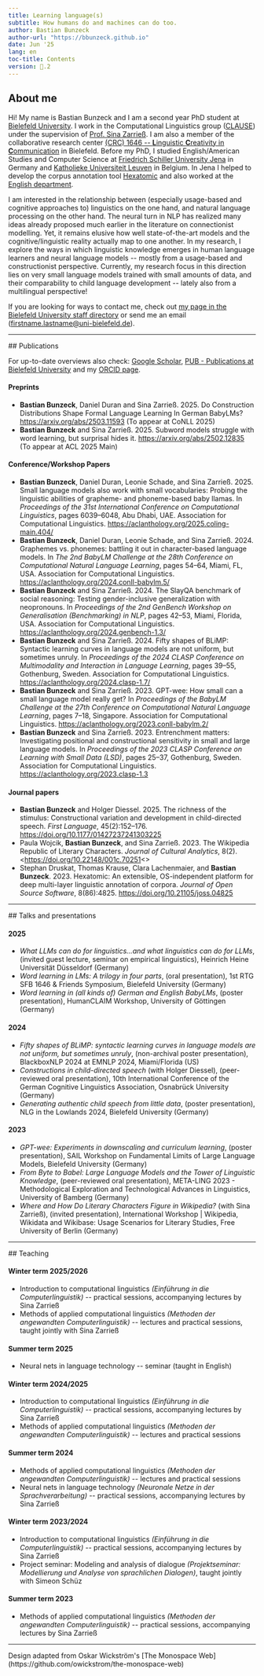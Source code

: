 ```yaml
---
title: Learning language(s)
subtitle: How humans do and machines can do too.
author: Bastian Bunzeck
author-url: "https://bbunzeck.github.io"
date: Jun '25
lang: en
toc-title: Contents
version: 🔮.2
---
```


## About me

Hi! My name is Bastian Bunzeck and I am a second year PhD student at [Bielefeld University](https://www.uni-bielefeld.de/). I work in the Computational Linguistics group ([CLAUSE](https://clause-bielefeld.github.io/)) under the supervision of [Prof. Sina Zarrieß](https://sinazarriess.github.io/). I am also a member of the collaborative research center [(CRC) 1646 -- **L**inguistic **C**reativity in **C**ommunication](https://www.uni-bielefeld.de/sfb/sfb1646/) in Bielefeld. Before my PhD, I studied English/American Studies and Computer Science at [Friedrich Schiller University Jena](https://www.uni-jena.de/) in Germany and [Katholieke Universiteit Leuven](https://www.kuleuven.be/kuleuven/) in Belgium. In Jena I helped to develop the corpus annotation tool [Hexatomic](https://hexatomic.github.io/) and also worked at the [English department](https://www.iaa.uni-jena.de/).

I am interested in the relationship between (especially usage-based and cognitive approaches to) linguistics on the one hand, and natural language processing on the other hand. The neural turn in NLP has realized many ideas already proposed much earlier in the literature on connectionist modelling. Yet, it remains elusive how well state-of-the-art models and the cognitive/linguistic reality actually map to one another. In my research, I explore the ways in which linguistic knowledge emerges in human language learners and neural language models -- mostly from a usage-based and constructionist perspective. Currently, my research focus in this direction lies on very small language models trained with small amounts of data, and their comparability to child language development -- lately also from a multilingual perspective!

If you are looking for ways to contact me, check out [my page in the Bielefeld University staff directory](https://ekvv.uni-bielefeld.de/pers_publ/publ/PersonDetail.jsp?personId=419963705) or send me an email (firstname.lastname@uni-bielefeld.de).

<hr>
## Publications

For up-to-date overviews also check: [Google Scholar](https://scholar.google.de/citations?user=yALZ_7kAAAAJ&hl), [PUB - Publications at Bielefeld University](https://pub.uni-bielefeld.de/person/419963705) and my [ORCID page](https://orcid.org/0000-0002-1832-4068).

#### Preprints
- **Bastian Bunzeck**, Daniel Duran and Sina Zarrieß. 2025. Do Construction Distributions Shape Formal Language Learning In German BabyLMs? <https://arxiv.org/abs/2503.11593> (To appear at CoNLL 2025)
- **Bastian Bunzeck** and Sina Zarrieß. 2025. Subword models struggle with word learning, but surprisal hides it. <https://arxiv.org/abs/2502.12835> (To appear at ACL 2025 Main)

#### Conference/Workshop Papers

- **Bastian Bunzeck**, Daniel Duran, Leonie Schade, and Sina Zarrieß. 2025. Small language models also work with small vocabularies: Probing the linguistic abilities of grapheme- and phoneme-based baby llamas. In *Proceedings of the 31st International Conference on Computational Linguistics*, pages 6039–6048, Abu Dhabi, UAE. Association for Computational Linguistics. <https://aclanthology.org/2025.coling-main.404/>
- **Bastian Bunzeck**, Daniel Duran, Leonie Schade, and Sina Zarrieß. 2024. Graphemes vs. phonemes: battling it out in character-based language models. In *The 2nd BabyLM Challenge at the 28th Conference on Computational Natural Language Learning*, pages 54–64, Miami, FL, USA. Association for Computational Linguistics. <https://aclanthology.org/2024.conll-babylm.5/>
- **Bastian Bunzeck** and Sina Zarrieß. 2024. The SlayQA benchmark of social reasoning: Testing gender-inclusive generalization with neopronouns. In *Proceedings of the 2nd GenBench Workshop on Generalisation (Benchmarking) in NLP*, pages 42–53, Miami, Florida, USA. Association for Computational Linguistics. <https://aclanthology.org/2024.genbench-1.3/>
- **Bastian Bunzeck** and Sina Zarrieß. 2024. Fifty shapes of BLiMP: Syntactic learning curves in language models are not uniform, but sometimes unruly. In *Proceedings of the 2024 CLASP Conference on Multimodality and Interaction in Language Learning*, pages 39–55, Gothenburg, Sweden. Association for Computational Linguistics. <https://aclanthology.org/2024.clasp-1.7/>
- **Bastian Bunzeck** and Sina Zarrieß. 2023. GPT-wee: How small can a small language model really get? In *Proceedings of the BabyLM Challenge at the 27th Conference on Computational Natural Language Learning*, pages 7–18, Singapore. Association for Computational Linguistics. <https://aclanthology.org/2023.conll-babylm.2/>
- **Bastian Bunzeck** and Sina Zarrieß. 2023. Entrenchment matters: Investigating positional and constructional sensitivity in small and large language models. In *Proceedings of the 2023 CLASP Conference on Learning with Small Data (LSD)*, pages 25–37, Gothenburg, Sweden. Association for Computational Linguistics. <https://aclanthology.org/2023.clasp-1.3>


#### Journal papers

- **Bastian Bunzeck** and Holger Diessel. 2025. The richness of the stimulus: Constructional variation and development in child-directed speech. *First Language*, 45(2):152–176. <https://doi.org/10.1177/01427237241303225>
- Paula Wojcik, **Bastian Bunzeck**, and Sina Zarrieß. 2023. The Wikipedia Republic of Literary Characters. *Journal of Cultural Analytics*, 8(2). <https://doi.org/10.22148/001c.70251<>
- Stephan Druskat, Thomas Krause, Clara Lachenmaier, and **Bastian Bunzeck**. 2023. Hexatomic: An extensible, OS-independent platform for deep multi-layer linguistic annotation of corpora. *Journal of Open Source Software*, 8(86):4825. <https://doi.org/10.21105/joss.04825>

<hr>
## Talks and presentations

#### 2025
- *What LLMs can do for linguistics...and what linguistics can do for LLMs*, (invited guest lecture, seminar on empirical linguistics), Heinrich Heine Universität Düsseldorf (Germany)
- *Word learning in LMs: A trilogy in four parts*, (oral presentation), 1st RTG SFB 1646 \& Friends Symposium, Bielefeld University (Germany)
- *Word learning in (all kinds of) German and English BabyLMs*, (poster presentation), HumanCLAIM Workshop, University of Göttingen (Germany)

#### 2024
- *Fifty shapes of BLiMP: syntactic learning curves in language models are not uniform, but sometimes unruly*, (non-archival poster presentation), BlackboxNLP 2024 at EMNLP 2024, Miami/Florida (US)
- *Constructions in child-directed speech* (with Holger Diessel), (peer-reviewed oral presentation), 10th International Conference of the German Cognitive Linguistics Association, Osnabrück University (Germany)
- *Generating authentic child speech from little data*, (poster presentation), NLG in the Lowlands 2024, Bielefeld University (Germany)

#### 2023
- *GPT-wee: Experiments in downscaling and curriculum learning*, (poster presentation), SAIL Workshop on Fundamental Limits of Large Language Models, Bielefeld University (Germany)
- *From Byte to Babel: Large Language Models and the Tower of Linguistic Knowledge*, (peer-reviewed oral presentation), META-LING 2023 - Methodological Exploration and Technological Advances in Linguistics, University of Bamberg (Germany)
- *Where and How Do Literary Characters Figure in Wikipedia?* (with Sina Zarrieß), (invited presentation), International Workshop | Wikipedia, Wikidata and Wikibase: Usage Scenarios for Literary Studies, Free University of Berlin (Germany)

<hr>
## Teaching

#### Winter term 2025/2026
- Introduction to computational linguistics *(Einführung in die Computerlinguistik)* -- practical sessions, accompanying lectures by Sina Zarrieß
- Methods of applied computational linguistics *(Methoden der angewandten Computerlinguistik)* -- lectures and practical sessions, taught jointly with Sina Zarrieß

#### Summer term 2025
- Neural nets in language technology -- seminar (taught in English)

#### Winter term 2024/2025
- Introduction to computational linguistics *(Einführung in die Computerlinguistik)* -- practical sessions, accompanying lectures by Sina Zarrieß
- Methods of applied computational linguistics *(Methoden der angewandten Computerlinguistik)* -- lectures and practical sessions

#### Summer term 2024
- Methods of applied computational linguistics *(Methoden der angewandten Computerlinguistik)* -- lectures and practical sessions
- Neural nets in language technology *(Neuronale Netze in der Sprachverarbeitung)* -- practical sessions, accompanying lectures by Sina Zarrieß 

#### Winter term 2023/2024
- Introduction to computational linguistics *(Einführung in die Computerlinguistik)* -- practical sessions, accompanying lectures by Sina Zarrieß 
- Project seminar: Modeling and analysis of dialogue *(Projektseminar: Modellierung und Analyse von sprachlichen Dialogen)*, taught jointly with Simeon Schüz

#### Summer term 2023
- Methods of applied computational linguistics *(Methoden der angewandten Computerlinguistik)* -- practical sessions, accompanying lectures by Sina Zarrieß 


<hr>
Design adapted from Oskar Wickström's [The Monospace Web](https://github.com/owickstrom/the-monospace-web)
